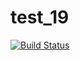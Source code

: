# test_19

[![Build Status](https://github.com/SmarterMaterials/test_19.jl/actions/workflows/CI.yml/badge.svg?branch=master)](https://github.com/SmarterMaterials/test_19.jl/actions/workflows/CI.yml?query=branch%3Amaster)
